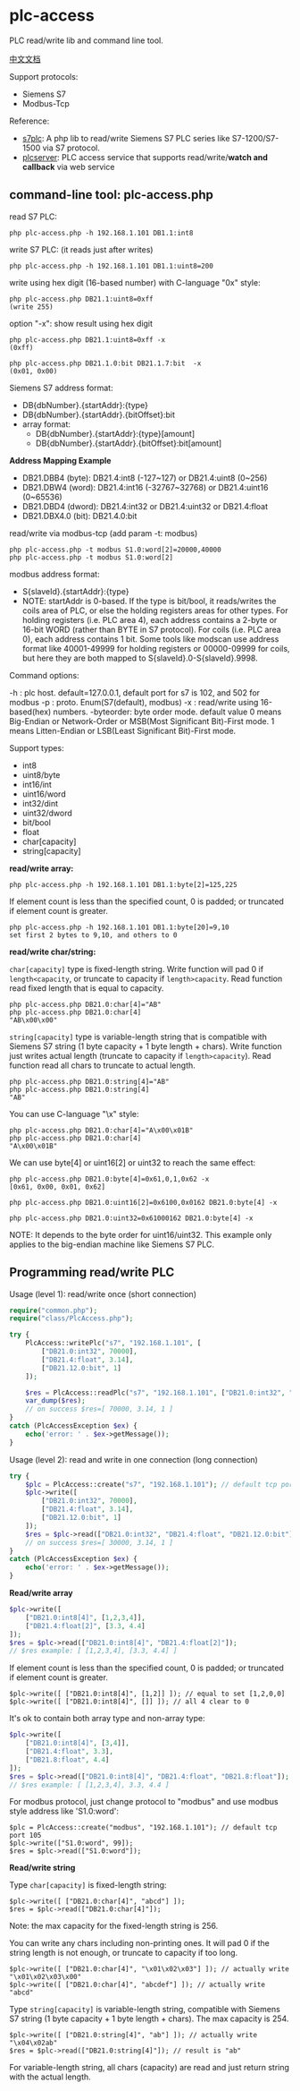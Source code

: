 # plc-access

PLC read/write lib and command line tool.

[中文文档](README-zh.md)

Support protocols:

- Siemens S7
- Modbus-Tcp

Reference:

- [s7plc](https://github.com/skyshore2001/s7plc/): A php lib to read/write Siemens S7 PLC series like S7-1200/S7-1500 via S7 protocol.
- [plcserver](https://github.com/skyshore2001/plcserver/): PLC access service that supports read/write/**watch and callback** via web service

## command-line tool: plc-access.php

read S7 PLC:

	php plc-access.php -h 192.168.1.101 DB1.1:int8

write S7 PLC: (it reads just after writes)

	php plc-access.php -h 192.168.1.101 DB1.1:uint8=200

write using hex digit (16-based number) with C-language "0x" style:

	php plc-access.php DB21.1:uint8=0xff
	(write 255)

option "-x": show result using hex digit

	php plc-access.php DB21.1:uint8=0xff -x
	(0xff)

	php plc-access.php DB21.1.0:bit DB21.1.7:bit  -x
	(0x01, 0x00)

Siemens S7 address format:

- DB{dbNumber}.{startAddr}:{type}
- DB{dbNumber}.{startAddr}.{bitOffset}:bit
- array format:
  - DB{dbNumber}.{startAddr}:{type}[amount]
  - DB{dbNumber}.{startAddr}.{bitOffset}:bit[amount]

**Address Mapping Example**

- DB21.DBB4 (byte): DB21.4:int8 (-127~127) or DB21.4:uint8 (0~256)
- DB21.DBW4 (word): DB21.4:int16 (-32767~32768) or DB21.4:uint16 (0~65536)
- DB21.DBD4 (dword): DB21.4:int32 or DB21.4:uint32 or DB21.4:float
- DB21.DBX4.0 (bit): DB21.4.0:bit

read/write via modbus-tcp (add param -t: modbus)

	php plc-access.php -t modbus S1.0:word[2]=20000,40000
	php plc-access.php -t modbus S1.0:word[2]

modbus address format:

- S{slaveId}.{startAddr}:{type}
- NOTE: startAddr is 0-based. 
If the type is bit/bool, it reads/writes the coils area of PLC, or else the holding registers areas for other types.
For holding registers (i.e. PLC area 4), each address contains a 2-byte or 16-bit WORD (rather than BYTE in S7 protocol).
For coils (i.e. PLC area 0), each address contains 1 bit.
Some tools like modscan use address format like 40001-49999 for holding registers or 00000-09999 for coils, but here they are both mapped to S{slaveId}.0-S{slaveId}.9998.

Command options:

-h : plc host. default=127.0.0.1, default port for s7 is 102, and 502 for modbus
-p : proto. Enum(S7(default), modbus)
-x : read/write using 16-based(hex) numbers.
-byteorder: byte order mode. default value 0 means Big-Endian or Network-Order or MSB(Most Significant Bit)-First mode.
1 means Litten-Endian or LSB(Least Significant Bit)-First mode.

Support types:

- int8
- uint8/byte
- int16/int
- uint16/word
- int32/dint
- uint32/dword
- bit/bool
- float
- char[capacity]
- string[capacity]

**read/write array:**

	php plc-access.php -h 192.168.1.101 DB1.1:byte[2]=125,225

If element count is less than the specified count, 0 is padded; 
or truncated if element count is greater.

	php plc-access.php -h 192.168.1.101 DB1.1:byte[20]=9,10
	set first 2 bytes to 9,10, and others to 0

**read/write char/string:**

`char[capacity]` type is fixed-length string. Write function will pad 0 if `length<capacity`, or truncate to capacity if `length>capacity`.
Read function read fixed length that is equal to capacity.

	php plc-access.php DB21.0:char[4]="AB"
	php plc-access.php DB21.0:char[4]
	"AB\x00\x00"

`string[capacity]` type is variable-length string that is compatible with Siemens S7 string (1 byte capacity + 1 byte length + chars).
Write function just writes actual length (truncate to capacity if `length>capacity`).
Read function read all chars to truncate to actual length.

	php plc-access.php DB21.0:string[4]="AB"
	php plc-access.php DB21.0:string[4]
	"AB"

You can use C-language "\x" style:

	php plc-access.php DB21.0:char[4]="A\x00\x01B"
	php plc-access.php DB21.0:char[4]
	"A\x00\x01B"

We can use byte[4] or uint16[2] or uint32 to reach the same effect:

	php plc-access.php DB21.0:byte[4]=0x61,0,1,0x62 -x
	[0x61, 0x00, 0x01, 0x62]

	php plc-access.php DB21.0:uint16[2]=0x6100,0x0162 DB21.0:byte[4] -x

	php plc-access.php DB21.0:uint32=0x61000162 DB21.0:byte[4] -x

NOTE: It depends to the byte order for uint16/uint32. This example only applies to the big-endian machine like Siemens S7 PLC.

## Programming read/write PLC

Usage (level 1): read/write once (short connection)

```php
require("common.php");
require("class/PlcAccess.php");

try {
	PlcAccess::writePlc("s7", "192.168.1.101", [
		["DB21.0:int32", 70000],
		["DB21.4:float", 3.14],
		["DB21.12.0:bit", 1]
	]);

	$res = PlcAccess::readPlc("s7", "192.168.1.101", ["DB21.0:int32", "DB21.4:float", "DB21.12.0:bit"]);
	var_dump($res);
	// on success $res=[ 70000, 3.14, 1 ]
}
catch (PlcAccessException $ex) {
	echo('error: ' . $ex->getMessage());
}
```

Usage (level 2): read and write in one connection (long connection)

```php
try {
	$plc = PlcAccess::create("s7", "192.168.1.101"); // default tcp port 102: "192.168.1.101:102"
	$plc->write([
		["DB21.0:int32", 70000],
		["DB21.4:float", 3.14],
		["DB21.12.0:bit", 1]
	]);
	$res = $plc->read(["DB21.0:int32", "DB21.4:float", "DB21.12.0:bit"]);
	// on success $res=[ 30000, 3.14, 1 ]
}
catch (PlcAccessException $ex) {
	echo('error: ' . $ex->getMessage());
}
```

**Read/write array**

```php
$plc->write([
	["DB21.0:int8[4]", [1,2,3,4]],
	["DB21.4:float[2]", [3.3, 4.4]
]);
$res = $plc->read(["DB21.0:int8[4]", "DB21.4:float[2]"]);
// $res example: [ [1,2,3,4], [3.3, 4.4] ]
```

If element count is less than the specified count, 0 is padded; 
or truncated if element count is greater.

	$plc->write([ ["DB21.0:int8[4]", [1,2]] ]); // equal to set [1,2,0,0]
	$plc->write([ ["DB21.0:int8[4]", []] ]); // all 4 clear to 0

It's ok to contain both array type and non-array type:

```php
$plc->write([
	["DB21.0:int8[4]", [3,4]],
	["DB21.4:float", 3.3],
	["DB21.8:float", 4.4]
]);
$res = $plc->read(["DB21.0:int8[4]", "DB21.4:float", "DB21.8:float"]);
// $res example: [ [1,2,3,4], 3.3, 4.4 ]
```

For modbus protocol, just change protocol to "modbus" and use modbus style address like 'S1.0:word':

	$plc = PlcAccess::create("modbus", "192.168.1.101"); // default tcp port 105
	$plc->write(["S1.0:word", 99]);
	$res = $plc->read(["S1.0:word"]);

**Read/write string**

Type `char[capacity]` is fixed-length string:

	$plc->write([ ["DB21.0:char[4]", "abcd"] ]);
	$res = $plc->read(["DB21.0:char[4]"]);

Note: the max capacity for the fixed-length string is 256.

You can write any chars including non-printing ones. It will pad 0 if the string length is not enough, or truncate to capacity if too long.

	$plc->write([ ["DB21.0:char[4]", "\x01\x02\x03"] ]); // actually write "\x01\x02\x03\x00"
	$plc->write([ ["DB21.0:char[4]", "abcdef"] ]); // actually write "abcd"

Type `string[capacity]` is variable-length string, compatible with Siemens S7 string (1 byte capacity + 1 byte length + chars). The max capacity is 254.

	$plc->write([ ["DB21.0:string[4]", "ab"] ]); // actually write "\x04\x02ab"
	$res = $plc->read(["DB21.0:string[4]"]); // result is "ab"

For variable-length string, all chars (capacity) are read and just return string with the actual length.
